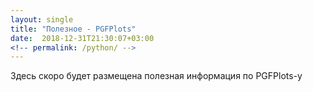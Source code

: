 ```yaml
---
layout: single
title: "Полезное - PGFPlots"
date:  2018-12-31T21:30:07+03:00
<!-- permalink: /python/ -->
---
```


Здесь скоро будет размещена полезная информация по PGFPlots-у 